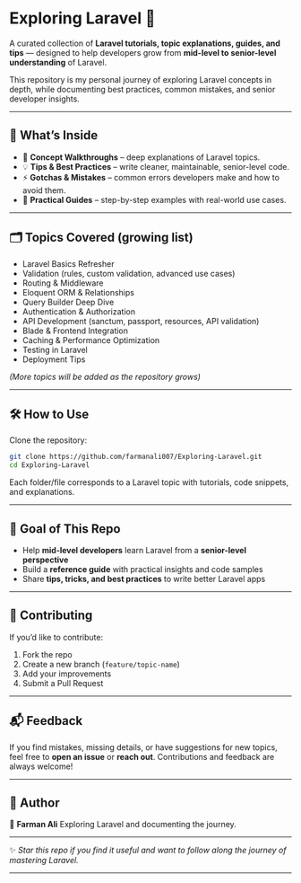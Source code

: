 # Exploring Laravel 🚀

A curated collection of **Laravel tutorials, topic explanations, guides, and tips** — designed to help developers grow from **mid-level to senior-level understanding** of Laravel.

This repository is my personal journey of exploring Laravel concepts in depth, while documenting best practices, common mistakes, and senior developer insights.

---

## 📖 What’s Inside

- 📝 **Concept Walkthroughs** – deep explanations of Laravel topics.
- 💡 **Tips & Best Practices** – write cleaner, maintainable, senior-level code.
- ⚡ **Gotchas & Mistakes** – common errors developers make and how to avoid them.
- 🎯 **Practical Guides** – step-by-step examples with real-world use cases.

---

## 🗂 Topics Covered (growing list)

- Laravel Basics Refresher
- Validation (rules, custom validation, advanced use cases)
- Routing & Middleware
- Eloquent ORM & Relationships
- Query Builder Deep Dive
- Authentication & Authorization
- API Development (sanctum, passport, resources, API validation)
- Blade & Frontend Integration
- Caching & Performance Optimization
- Testing in Laravel
- Deployment Tips

_(More topics will be added as the repository grows)_

---

## 🛠 How to Use

Clone the repository:

```bash
git clone https://github.com/farmanali007/Exploring-Laravel.git
cd Exploring-Laravel
```

Each folder/file corresponds to a Laravel topic with tutorials, code snippets, and explanations.

---

## 🎯 Goal of This Repo

- Help **mid-level developers** learn Laravel from a **senior-level perspective**
- Build a **reference guide** with practical insights and code samples
- Share **tips, tricks, and best practices** to write better Laravel apps

---

## 🤝 Contributing

If you’d like to contribute:

1. Fork the repo
2. Create a new branch (`feature/topic-name`)
3. Add your improvements
4. Submit a Pull Request

---

## 📬 Feedback

If you find mistakes, missing details, or have suggestions for new topics, feel free to **open an issue** or **reach out**. Contributions and feedback are always welcome!

---

## 📌 Author

👤 **Farman Ali**
Exploring Laravel and documenting the journey.

---

✨ _Star this repo if you find it useful and want to follow along the journey of mastering Laravel._

---
